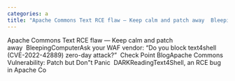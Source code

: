 ```yaml
---
categories: a
title: "Apache Commons Text RCE flaw — Keep calm and patch away  BleepingComputer"
---
```

Apache Commons Text RCE flaw — Keep calm and patch away&nbsp;&nbsp;BleepingComputerAsk your WAF vendor: “Do you block text4shell (CVE-2022-42889) zero-day attack?”&nbsp;&nbsp;Check Point BlogApache Commons Vulnerability: Patch but Don"t Panic&nbsp;&nbsp;DARKReadingText4Shell, an RCE bug in Apache Co